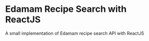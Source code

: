 # Edamam Recipe Search with ReactJS
A small implementation of Edamam recipe search API with ReactJS
